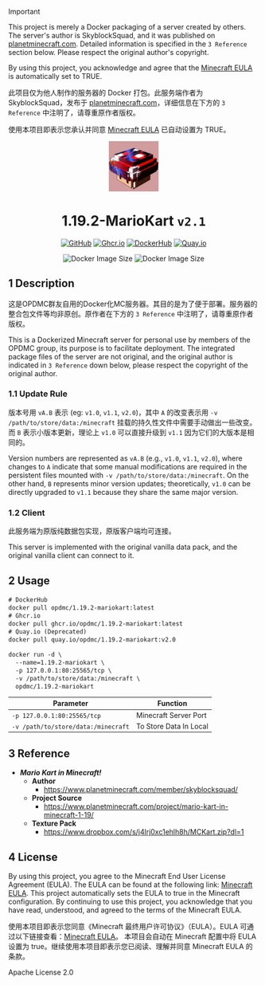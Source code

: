 > [!IMPORTANT]
> 
> This project is merely a Docker packaging of a server created by others. The server's author is SkyblockSquad, and it was published on [planetminecraft.com](https://www.planetminecraft.com/project/mario-kart-in-minecraft-1-19/). Detailed information is specified in the `3 Reference` section below. Please respect the original author's copyright.
> 
> By using this project, you acknowledge and agree that the [Minecraft EULA](https://account.mojang.com/documents/minecraft_eula) is automatically set to TRUE.
> 
> 此项目仅为他人制作的服务器的 Docker 打包。此服务端作者为 SkyblockSquad，发布于 [planetminecraft.com](https://www.planetminecraft.com/project/mario-kart-in-minecraft-1-19/)，详细信息在下方的 `3 Reference` 中注明了，请尊重原作者版权。
> 
> 使用本项目即表示您承认并同意 [Minecraft EULA](https://account.mojang.com/documents/minecraft_eula) 已自动设置为 TRUE。

<div align="center">
	<img src="https://github.com/OPDMC/1.19.2-MarioKart/raw/main/%23README/icon_512.png" width="20%"/>
    <h1>1.19.2-MarioKart <code>v2.1</code></h1>
	<a href='https://github.com/OPDMC/1.19.2-MarioKart'><img src="https://img.shields.io/badge/-GitHub-3A3A3A?style=flat&amp;logo=GitHub&amp;logoColor=white" referrerpolicy="no-referrer" alt="GitHub"></a>
	<a href='https://github.com/OPDMC/1.19.2-MarioKart/pkgs/container/1.19.2-mariokart'><img src="https://img.shields.io/badge/Ghcr.io-v2.1-555555?labelColor=8957E5&style=flat&amp;logo=GitHub&amp;logoColor=white" referrerpolicy="no-referrer" alt="Ghcr.io"></a>
    <a href='https://hub.docker.com/r/opdmc/1.19.2-mariokart'><img src="https://img.shields.io/badge/DockerHub-v2.1-555555?labelColor=1c90ed&style=flat&amp;logo=Docker&amp;logoColor=white" referrerpolicy="no-referrer" alt="DockerHub"></a>
	<a href='https://quay.io/repository/opdmc/1.19.2-mariokart'><img src="https://img.shields.io/badge/Quay.io-v2.0-555555?labelColor=ee0000&style=flat&amp;logo=RedHat&amp;logoColor=white" referrerpolicy="no-referrer" alt="Quay.io"></a>

![Docker Image Size](https://img.shields.io/docker/image-size/opdmc/1.19.2-mariokart?arch=amd64&label=AMD64&color=006688) ![Docker Image Size](https://img.shields.io/docker/image-size/opdmc/1.19.2-mariokart?arch=arm64&label=ARM64&color=008866)
  </tr>
</div>


## 1 Description

这是OPDMC群友自用的Docker化MC服务器。其目的是为了便于部署。服务器的整合包文件等均非原创。原作者在下方的 `3 Reference` 中注明了，请尊重原作者版权。

This is a Dockerized Minecraft server for personal use by members of the OPDMC group, its purpose is to facilitate deployment. The integrated package files of the server are not original, and the original author is indicated in `3 Reference` down below, please respect the copyright of the original author.

### 1.1 Update Rule

版本号用 `vA.B` 表示 (eg: `v1.0`, `v1.1`, `v2.0`)，其中 `A` 的改变表示用 `-v /path/to/store/data:/minecraft` 挂载的持久性文件中需要手动做出一些改变。而 `B` 表示小版本更新，理论上 `v1.0` 可以直接升级到 `v1.1` 因为它们的大版本是相同的。

Version numbers are represented as `vA.B` (e.g., `v1.0`, `v1.1`, `v2.0`), where changes to `A` indicate that some manual modifications are required in the persistent files mounted with `-v /path/to/store/data:/minecraft`. On the other hand, `B` represents minor version updates; theoretically, `v1.0` can be directly upgraded to `v1.1` because they share the same major version.

### 1.2 Client

此服务端为原版纯数据包实现，原版客户端均可连接。

This server is implemented with the original vanilla data pack, and the original vanilla client can connect to it.

## 2 Usage

```shell
# DockerHub
docker pull opdmc/1.19.2-mariokart:latest
# Ghcr.io
docker pull ghcr.io/opdmc/1.19.2-mariokart:latest
# Quay.io (Deprecated)
docker pull quay.io/opdmc/1.19.2-mariokart:v2.0
```

```shell
docker run -d \
  --name=1.19.2-mariokart \
  -p 127.0.0.1:80:25565/tcp \
  -v /path/to/store/data:/minecraft \
  opdmc/1.19.2-mariokart
```

| Parameter                                       | Function                        |
| ----------------------------------------------- | ------------------------------- |
| `-p 127.0.0.1:80:25565/tcp`                     | Minecraft Server Port                      |
| `-v /path/to/store/data:/minecraft`    | To Store Data In Local       |

## 3 Reference

- ***Mario Kart in Minecraft!***
  - **Author**
    - https://www.planetminecraft.com/member/skyblocksquad/
  - **Project Source**
    - https://www.planetminecraft.com/project/mario-kart-in-minecraft-1-19/
  - **Texture Pack**
    - https://www.dropbox.com/s/j4lrj0xc1ehlh8h/MCKart.zip?dl=1

## 4 License

By using this project, you agree to the Minecraft End User License Agreement (EULA). The EULA can be found at the following link: [Minecraft EULA](https://account.mojang.com/documents/minecraft_eula).  This project automatically sets the EULA to true in the Minecraft configuration. By continuing to use this project, you acknowledge that you have read, understood, and agreed to the terms of the Minecraft EULA.

使用本项目即表示您同意《Minecraft 最终用户许可协议》（EULA）。EULA 可通过以下链接查看：[Minecraft EULA](https://account.mojang.com/documents/minecraft_eula)。 本项目会自动在 Minecraft 配置中将 EULA 设置为 true。继续使用本项目即表示您已阅读、理解并同意 Minecraft EULA 的条款。

Apache License 2.0
